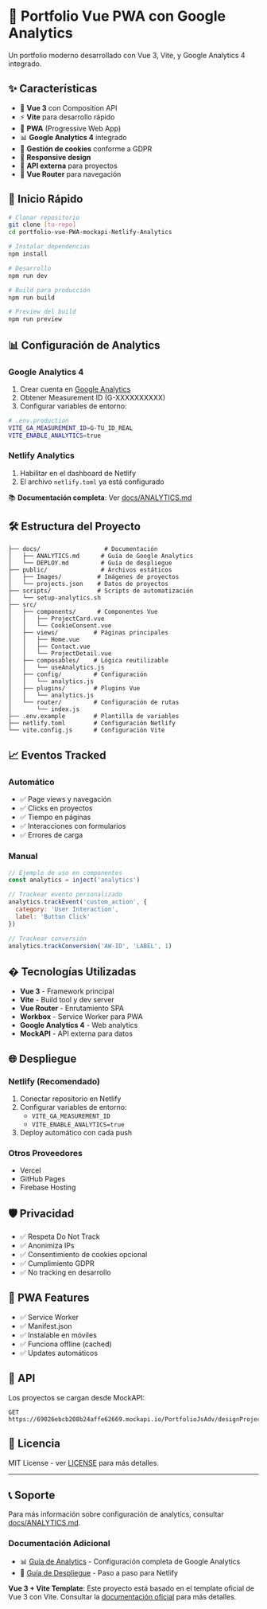 # 🎨 Portfolio Vue PWA con Google Analytics

Un portfolio moderno desarrollado con Vue 3, Vite, y Google Analytics 4 integrado.

## ✨ Características

- 🚀 **Vue 3** con Composition API
- ⚡ **Vite** para desarrollo rápido
- 📱 **PWA** (Progressive Web App)
- 📊 **Google Analytics 4** integrado
- 🍪 **Gestión de cookies** conforme a GDPR
- 📱 **Responsive design**
- 🎯 **API externa** para proyectos
- 🔄 **Vue Router** para navegación

## 🚀 Inicio Rápido

```bash
# Clonar repositorio
git clone [tu-repo]
cd portfolio-vue-PWA-mockapi-Netlify-Analytics

# Instalar dependencias
npm install

# Desarrollo
npm run dev

# Build para producción
npm run build

# Preview del build
npm run preview
```

## 📊 Configuración de Analytics

### Google Analytics 4
1. Crear cuenta en [Google Analytics](https://analytics.google.com/)
2. Obtener Measurement ID (G-XXXXXXXXXX)
3. Configurar variables de entorno:

```bash
# .env.production
VITE_GA_MEASUREMENT_ID=G-TU_ID_REAL
VITE_ENABLE_ANALYTICS=true
```

### Netlify Analytics
1. Habilitar en el dashboard de Netlify
2. El archivo `netlify.toml` ya está configurado

📚 **Documentación completa**: Ver [docs/ANALYTICS.md](./docs/ANALYTICS.md)

## 🛠️ Estructura del Proyecto

```
├── docs/                  # Documentación
│   ├── ANALYTICS.md      # Guía de Google Analytics
│   └── DEPLOY.md         # Guía de despliegue
├── public/               # Archivos estáticos
│   ├── Images/          # Imágenes de proyectos
│   └── projects.json    # Datos de proyectos
├── scripts/             # Scripts de automatización
│   └── setup-analytics.sh
├── src/
│   ├── components/      # Componentes Vue
│   │   ├── ProjectCard.vue
│   │   └── CookieConsent.vue
│   ├── views/          # Páginas principales
│   │   ├── Home.vue
│   │   ├── Contact.vue
│   │   └── ProjectDetail.vue
│   ├── composables/    # Lógica reutilizable
│   │   └── useAnalytics.js
│   ├── config/         # Configuración
│   │   └── analytics.js
│   ├── plugins/        # Plugins Vue
│   │   └── analytics.js
│   └── router/         # Configuración de rutas
│       └── index.js
├── .env.example        # Plantilla de variables
├── netlify.toml        # Configuración Netlify
└── vite.config.js      # Configuración Vite
```

## 📈 Eventos Tracked

### Automático
- ✅ Page views y navegación
- ✅ Clicks en proyectos
- ✅ Tiempo en páginas
- ✅ Interacciones con formularios
- ✅ Errores de carga

### Manual
```javascript
// Ejemplo de uso en componentes
const analytics = inject('analytics')

// Trackear evento personalizado
analytics.trackEvent('custom_action', {
  category: 'User Interaction',
  label: 'Button Click'
})

// Trackear conversión
analytics.trackConversion('AW-ID', 'LABEL', 1)
```

## �️ Tecnologías Utilizadas

- **Vue 3** - Framework principal
- **Vite** - Build tool y dev server
- **Vue Router** - Enrutamiento SPA
- **Workbox** - Service Worker para PWA
- **Google Analytics 4** - Web analytics
- **MockAPI** - API externa para datos

## 🌐 Despliegue

### Netlify (Recomendado)
1. Conectar repositorio en Netlify
2. Configurar variables de entorno:
   - `VITE_GA_MEASUREMENT_ID`
   - `VITE_ENABLE_ANALYTICS=true`
3. Deploy automático con cada push

### Otros Proveedores
- Vercel
- GitHub Pages
- Firebase Hosting

## 🛡️ Privacidad

- ✅ Respeta Do Not Track
- ✅ Anonimiza IPs
- ✅ Consentimiento de cookies opcional
- ✅ Cumplimiento GDPR
- ✅ No tracking en desarrollo

## 📱 PWA Features

- ✅ Service Worker
- ✅ Manifest.json
- ✅ Instalable en móviles
- ✅ Funciona offline (cached)
- ✅ Updates automáticos

## 🔄 API

Los proyectos se cargan desde MockAPI:
```
GET https://69026ebcb208b24affe62669.mockapi.io/PortfolioJsAdv/designProjects
```

## 📄 Licencia

MIT License - ver [LICENSE](LICENSE) para más detalles.

---

## 📞 Soporte

Para más información sobre configuración de analytics, consultar [docs/ANALYTICS.md](./docs/ANALYTICS.md).

### Documentación Adicional
- 📊 [Guía de Analytics](./docs/ANALYTICS.md) - Configuración completa de Google Analytics
- 🚀 [Guía de Despliegue](./docs/DEPLOY.md) - Paso a paso para Netlify

**Vue 3 + Vite Template**: Este proyecto está basado en el template oficial de Vue 3 con Vite. Consultar la [documentación oficial](https://vuejs.org/guide/scaling-up/tooling.html#ide-support) para más detalles.
